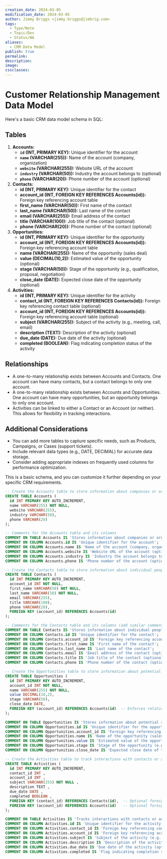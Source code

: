 ```yaml
---
creation_date: 2024-03-05
modification_date: 2024-03-05
author: Jimmy Briggs <jimmy.briggs@jimbrig.com>
tags:
  - Type/Note
  - Topic/Dev
  - Status/NA
aliases:
  - CRM Data Model
publish: true
permalink:
description:
image:
cssclasses:
---
```


# Customer Relationship Management Data Model

Here's a basic CRM data model schema in SQL:

## Tables

1. **Accounts:**    
    - **`id` (INT, PRIMARY KEY):** Unique identifier for the account
    - **`name` (VARCHAR(255)):** Name of the account (company, organization)
    - **`website` (VARCHAR(255)):** Website URL of the account
    - **`industry` (VARCHAR(50)):** Industry the account belongs to (optional)
    - **`phone` (VARCHAR(20)):** Phone number of the account (optional)
2. **Contacts:**    
    - **id (INT, PRIMARY KEY):** Unique identifier for the contact
    - **account_id (INT, FOREIGN KEY REFERENCES Accounts(id)):** Foreign key referencing account table
    - **first_name (VARCHAR(50)):** First name of the contact
    - **last_name (VARCHAR(50)):** Last name of the contact
    - **email (VARCHAR(255)):** Email address of the contact
    - **title (VARCHAR(100)):** Job title of the contact (optional)
    - **phone (VARCHAR(20)):** Phone number of the contact (optional)
3. **Opportunities:**    
    - **id (INT, PRIMARY KEY):** Unique identifier for the opportunity
    - **account_id (INT, FOREIGN KEY REFERENCES Accounts(id)):** Foreign key referencing account table
    - **name (VARCHAR(255)):** Name of the opportunity (sales deal)
    - **value (DECIMAL(10,2)):** Estimated value of the opportunity (optional)
    - **stage (VARCHAR(50)):** Stage of the opportunity (e.g., qualification, proposal, negotiation)
    - **close_date (DATE):** Expected close date of the opportunity (optional)
4. **Activities:**    
    - **id (INT, PRIMARY KEY):** Unique identifier for the activity
    - **contact_id (INT, FOREIGN KEY REFERENCES Contacts(id)):** Foreign key referencing contact table (optional)
    - **account_id (INT, FOREIGN KEY REFERENCES Accounts(id)):** Foreign key referencing account table (optional)
    - **subject (VARCHAR(255)):** Subject of the activity (e.g., meeting, call, email)
    - **description (TEXT):** Description of the activity (optional)
    - **due_date (DATE):** Due date of the activity (optional)
    - **completed (BOOLEAN):** Flag indicating completion status of the activity

## Relationships

- A one-to-many relationship exists between Accounts and Contacts. One account can have many contacts, but a contact belongs to only one account.
- A one-to-many relationship exists between Accounts and Opportunities. One account can have many opportunities, but an opportunity belongs to only one account.
- Activities can be linked to either a Contact or an Account (or neither). This allows for flexibility in tracking interactions.

## Additional Considerations

- You can add more tables to capture specific needs, such as Products, Campaigns, or Cases (support tickets).
- Include relevant data types (e.g., DATE, DECIMAL) for accurate data storage.
- Consider adding appropriate indexes on frequently used columns for performance optimization.

This is a basic schema, and you can customize it further depending on your specific CRM requirements.

```sql
-- Create the Accounts table to store information about companies or organizations
CREATE TABLE Accounts (
  id INT PRIMARY KEY AUTO_INCREMENT,
  name VARCHAR(255) NOT NULL,
  website VARCHAR(255),
  industry VARCHAR(50),
  phone VARCHAR(20)
);

-- Comments for the Accounts table and its columns
COMMENT ON TABLE Accounts IS 'Stores information about companies or organizations';
COMMENT ON COLUMN Accounts.id IS 'Unique identifier for the account';
COMMENT ON COLUMN Accounts.name IS 'Name of the account (company, organization)';
COMMENT ON COLUMN Accounts.website IS 'Website URL of the account (optional)';
COMMENT ON COLUMN Accounts.industry IS 'Industry the account belongs to (optional)';
COMMENT ON COLUMN Accounts.phone IS 'Phone number of the account (optional)';

-- Create the Contacts table to store information about individual people at accounts
CREATE TABLE Contacts (
  id INT PRIMARY KEY AUTO_INCREMENT,
  account_id INT NOT NULL,
  first_name VARCHAR(50) NOT NULL,
  last_name VARCHAR(50) NOT NULL,
  email VARCHAR(255),
  title VARCHAR(100),
  phone VARCHAR(20),
  FOREIGN KEY (account_id) REFERENCES Accounts(id)
);

-- Comments for the Contacts table and its columns (add similar comments for Opportunities and Activities)
COMMENT ON TABLE Contacts IS 'Stores information about individual people at accounts';
COMMENT ON COLUMN Contacts.id IS 'Unique identifier for the contact';
COMMENT ON COLUMN Contacts.account_id IS 'Foreign key referencing account table (mandatory)';
COMMENT ON COLUMN Contacts.first_name IS 'First name of the contact';
COMMENT ON COLUMN Contacts.last_name IS 'Last name of the contact';
COMMENT ON COLUMN Contacts.email IS 'Email address of the contact (optional)';
COMMENT ON COLUMN Contacts.title IS 'Job title of the contact (optional)';
COMMENT ON COLUMN Contacts.phone IS 'Phone number of the contact (optional)';

-- Create the Opportunities table to store information about potential sales deals
CREATE TABLE Opportunities (
  id INT PRIMARY KEY AUTO_INCREMENT, 
  account_id INT NOT NULL,
  name VARCHAR(255) NOT NULL,
  value DECIMAL(10,2),
  stage VARCHAR(50),
  close_date DATE,
  FOREIGN KEY (account_id) REFERENCES Accounts(id)  -- Enforces relationship between Opportunities and Accounts tables
);

COMMENT ON TABLE Opportunities IS 'Stores information about potential sales deals';
COMMENT ON COLUMN Opportunities.id IS 'Unique identifier for the opportunity';
COMMENT ON COLUMN Opportunities.account_id IS 'Foreign key referencing account table (mandatory)';
COMMENT ON COLUMN Opportunities.name IS 'Name of the opportunity (sales deal)';
COMMENT ON COLUMN Opportunities.value IS 'Estimated value of the opportunity (optional)';
COMMENT ON COLUMN Opportunities.stage IS 'Stage of the opportunity (e.g., qualification, proposal, negotiation)';
COMMENT ON COLUMN Opportunities.close_date IS 'Expected close date of the opportunity (optional)';

-- Create the Activities table to track interactions with contacts or accounts
CREATE TABLE Activities (
  id INT PRIMARY KEY AUTO_INCREMENT,
  contact_id INT ,
  account_id INT ,
  subject VARCHAR(255) NOT NULL ,
  description TEXT ,
  due_date DATE ,
  completed BOOLEAN ,
  FOREIGN KEY (contact_id) REFERENCES Contacts(id),  -- Optional foreign key relationship with Contacts table
  FOREIGN KEY (account_id) REFERENCES Accounts(id)   -- Optional foreign key relationship with Accounts table
);

COMMENT ON TABLE Activities IS 'Tracks interactions with contacts or accounts';
COMMENT ON COLUMN Activities.id IS 'Unique identifier for the activity';
COMMENT ON COLUMN Activities.contact_id IS 'Foreign key referencing contact table (optional)';
COMMENT ON COLUMN Activities.account_id IS 'Foreign key referencing account table (optional)';
COMMENT ON COLUMN Activities.subject IS 'Subject of the activity (e.g., meeting, call, email)';
COMMENT ON COLUMN Activities.description IS 'Description of the activity (optional)';
COMMENT ON COLUMN Activities.due_date IS 'Due date of the activity (optional)';
COMMENT ON COLUMN Activities.completed IS 'Flag indicating completion status of the activity';
```